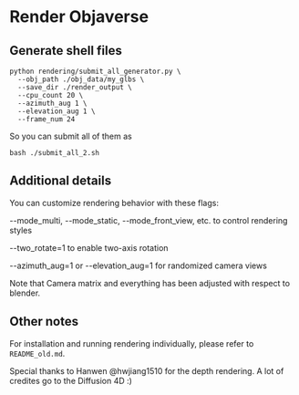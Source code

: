 # Render Objaverse

## Generate shell files

```
python rendering/submit_all_generator.py \
  --obj_path ./obj_data/my_glbs \
  --save_dir ./render_output \
  --cpu_count 20 \
  --azimuth_aug 1 \
  --elevation_aug 1 \
  --frame_num 24
```

So you can submit all of them as
```
bash ./submit_all_2.sh
```

## Additional details

You can customize rendering behavior with these flags:

--mode_multi, --mode_static, --mode_front_view, etc. to control rendering styles

--two_rotate=1 to enable two-axis rotation

--azimuth_aug=1 or --elevation_aug=1 for randomized camera views

Note that Camera matrix and everything has been adjusted with respect to blender.

## Other notes

For installation and running rendering individually, please refer to ``README_old.md``.

Special thanks to Hanwen @hwjiang1510 for the depth rendering. A lot of credites go to the Diffusion 4D :)

